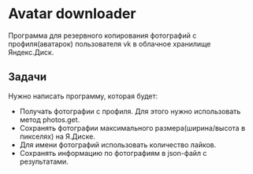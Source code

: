 # Avatar downloader
Программа для резервного копирования фотографий с профиля(аватарок) пользователя vk в облачное хранилище Яндекс.Диск.

## Задачи

Нужно написать программу, которая будет:
* Получать фотографии с профиля. Для этого нужно использовать метод photos.get.
* Сохранять фотографии максимального размера(ширина/высота в пикселях) на Я.Диске.
* Для имени фотографий использовать количество лайков.
* Сохранять информацию по фотографиям в json-файл с результатами.
